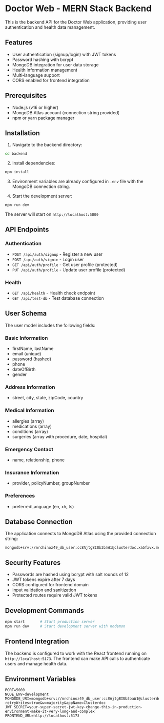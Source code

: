 # Doctor Web - MERN Stack Backend

This is the backend API for the Doctor Web application, providing user authentication and health data management.

## Features

- User authentication (signup/login) with JWT tokens
- Password hashing with bcrypt
- MongoDB integration for user data storage
- Health information management
- Multi-language support
- CORS enabled for frontend integration

## Prerequisites

- Node.js (v16 or higher)
- MongoDB Atlas account (connection string provided)
- npm or yarn package manager

## Installation

1. Navigate to the backend directory:
```bash
cd backend
```

2. Install dependencies:
```bash
npm install
```

3. Environment variables are already configured in `.env` file with the MongoDB connection string.

4. Start the development server:
```bash
npm run dev
```

The server will start on `http://localhost:5000`

## API Endpoints

### Authentication
- `POST /api/auth/signup` - Register a new user
- `POST /api/auth/signin` - Login user
- `GET /api/auth/profile` - Get user profile (protected)
- `PUT /api/auth/profile` - Update user profile (protected)

### Health
- `GET /api/health` - Health check endpoint
- `GET /api/test-db` - Test database connection

## User Schema

The user model includes the following fields:

### Basic Information
- firstName, lastName
- email (unique)
- password (hashed)
- phone
- dateOfBirth
- gender

### Address Information
- street, city, state, zipCode, country

### Medical Information
- allergies (array)
- medications (array)
- conditions (array)
- surgeries (array with procedure, date, hospital)

### Emergency Contact
- name, relationship, phone

### Insurance Information
- provider, policyNumber, groupNumber

### Preferences
- preferredLanguage (en, xh, ts)

## Database Connection

The application connects to MongoDB Atlas using the provided connection string:
```
mongodb+srv://nrchinoz49_db_user:cc8Ajtg8IUb3baW1@clusterdoc.xa5fxvx.mongodb.net/doctorweb
```

## Security Features

- Passwords are hashed using bcrypt with salt rounds of 12
- JWT tokens expire after 7 days
- CORS configured for frontend domain
- Input validation and sanitization
- Protected routes require valid JWT tokens

## Development Commands

```bash
npm start       # Start production server
npm run dev     # Start development server with nodemon
```

## Frontend Integration

The backend is configured to work with the React frontend running on `http://localhost:5173`. The frontend can make API calls to authenticate users and manage health data.

## Environment Variables

```env
PORT=5000
NODE_ENV=development
MONGODB_URI=mongodb+srv://nrchinoz49_db_user:cc8Ajtg8IUb3baW1@clusterdoc.xa5fxvx.mongodb.net/doctorweb?retryWrites=true&w=majority&appName=Clusterdoc
JWT_SECRET=your-super-secret-jwt-key-change-this-in-production-environment-make-it-very-long-and-complex
FRONTEND_URL=http://localhost:5173
```